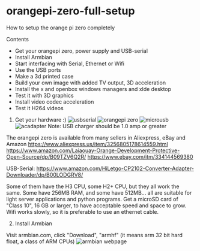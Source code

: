 # orangepi-zero-full-setup
How to setup the orange pi zero completely

Contents
* Get your orangepi zero, power supply and USB-serial
* Install Armbian
* Start interfacing with Serial, Ethernet or Wifi
* Use the USB ports
* Make a 3d printed case
* Build your own image with added TV output, 3D acceleration
* Install the x and openbox windows managers and xlde desktop
* Test it with 3D graphics
* Install video codec acceleration
* Test it H264 videos

1. Get your hardware :)
![usbserial](https://user-images.githubusercontent.com/3515329/227690645-c09604de-25f1-4790-aaf6-da139cda9219.png)
![orangepi zero](https://user-images.githubusercontent.com/3515329/227690554-845e365b-dbbe-42bf-8b02-f3ec1da0d3d3.png)
![microusb](https://user-images.githubusercontent.com/3515329/227691726-dd3f12f7-fad9-4eb5-9e47-4e8c6020b8bc.png)
![acadapter](https://user-images.githubusercontent.com/3515329/227691083-cb2ad85b-2124-4a5e-9fd1-5fc7d331b45f.png)
Note: USB charger should be 1.0 amp or greater

The orangepi zero is available from many sellers in Aliexpress, eBay and Amazon
https://www.aliexpress.us/item/3256805178614559.html
https://www.amazon.com/Laiaouay-Orange-Development-Protective-Open-Source/dp/B09TZV6Q2R/
https://www.ebay.com/itm/334144569380

USB-Serial: https://www.amazon.com/HiLetgo-CP2102-Converter-Adapter-Downloader/dp/B00LODGRV8/

Some of them have the H3 CPU, some H2+ CPU, but they all work the same.
Some have 256MB RAM, and some have 512MB... all are suitable for light server applications and python programs.
Get a microSD card of "Class 10", 16 GB or larger, to have acceptable speed and space to grow.
Wifi works slowly, so it is preferable to use an ethernet cable.

2. Install Armbian

Visit armbian.com, click "Download", "armhf" (it means arm 32 bit hard float, a class of ARM CPUs)
![armbian webpage](https://user-images.githubusercontent.com/3515329/227692998-df69bdbc-5d09-4102-b90c-997e1e97727a.png)

